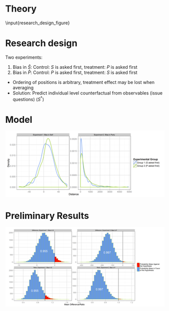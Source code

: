# Theory

\input{research_design_figure}

# Research design

Two experiments:

1) Bias in $\hat{S}$: Control: $S$ is asked first, treatment: $P$ is asked first
2) Bias in $\hat{P}$: Control: $P$ is asked first, treatment: $S$ is asked first

- Ordering of positions is arbitrary, treatment effect may be lost when averaging
- Solution: Predict individual level counterfactual from observables (issue questions) ($S^*$)

# Model

![Distribution of distances. Distances are defined as described in the research design.\label{fig:d_dist}](../figures/main/dist_dista_dens.png)

# Preliminary Results

![Posterior distribution of the difference in means and the ratio of means in both experiments. \label{fig:mean_diff}](../figures/main/mean_diff_ratio.png)

